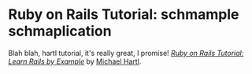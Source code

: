 # Ruby on Rails Tutorial: schmample schmaplication

Blah blah, hartl tutorial, it's really great, I promise!
[*Ruby on Rails Tutorial: Learn Rails by Example*](http://railstutorial.org/)
by [Michael Hartl](http://michaelhartl.com/).